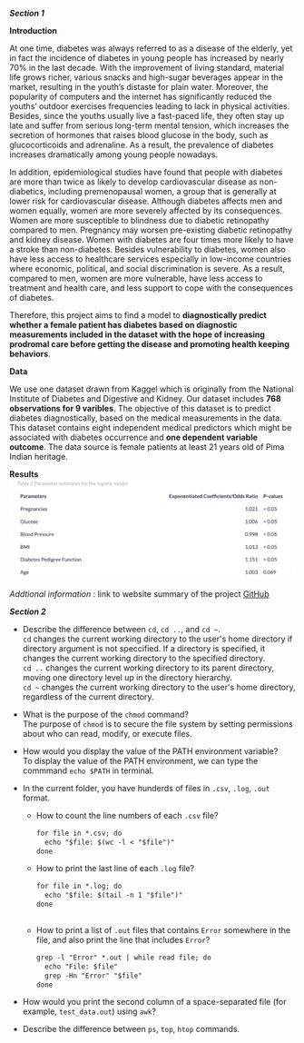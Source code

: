 ***Section 1***

**Introduction**

At one time, diabetes was always referred to as a disease of the elderly, yet in fact the incidence of diabetes in young people has increased by nearly 70% in the last decade. With the improvement of living standard, material life grows richer, various snacks and high-sugar beverages appear in the market, resulting in the youth’s distaste for plain water. Moreover, the popularity of computers and the internet has significantly reduced the youths’ outdoor exercises frequencies leading to lack in physical activities. Besides, since the youths usually live a fast-paced life, they often stay up late and suffer from serious long-term mental tension, which increases the secretion of hormones that raises blood glucose in the body, such as glucocorticoids and adrenaline. As a result, the prevalence of diabetes increases dramatically among young people nowadays.

In addition, epidemiological studies have found that people with diabetes are more than twice as likely to develop cardiovascular disease as non-diabetics, including premenopausal women, a group that is generally at lower risk for cardiovascular disease. Although diabetes affects men and women equally, women are more severely affected by its consequences. Women are more susceptible to blindness due to diabetic retinopathy compared to men. Pregnancy may worsen pre-existing diabetic retinopathy and kidney disease. Women with diabetes are four times more likely to have a stroke than non-diabetes. Besides vulnerability to diabetes, women also have less access to healthcare services especially in low-income countries where economic, political, and social discrimination is severe. As a result, compared to men, women are more vulnerable, have less access to treatment and health care, and less support to cope with the consequences of diabetes.

Therefore, this project aims to find a model to **diagnostically predict whether a female patient has diabetes based on diagnostic measurements included in the dataset with the hope of increasing prodromal care before getting the disease and promoting health keeping behaviors**.

**Data**

We use one dataset drawn from Kaggel which is originally from the National Institute of Diabetes and Digestive and Kidney. Our dataset includes **768 observations for 9 varibles**. The objective of this dataset is to predict diabetes diagnostically, based on the medical measurements in the data. This dataset contains eight independent medical predictors which might be associated with diabetes occurrence and **one dependent variable outcome**. The data source is female patients at least 21 years old of Pima Indian heritage.

**Results**
![Parameter Estimates](table_2.jpeg)

*Addtional information* : link to website summary of the project [GitHub](https://tristaaazjy.github.io/jz3571_project.github.io/index.html)


***Section 2***

- Describe the difference between `cd`, `cd ..`, and `cd ~`.  
  `cd` changes the current working directory to the user's home directory if directory argument is not speccified. If a directory is specified, it changes the current working directory to the specified directory.  
   `cd ..` changes the current working directory to its parent directory, moving one directory level up in the directory hierarchy.  
   `cd ~` changes the current working directory to the user's home directory, regardless of the current directory.  
  
- What is the purpose of the `chmod` command?  
  The purpose of `chmod` is to secure the file system by setting permissions about who can read, modify, or execute files.
  
- How would you display the value of the PATH environment variable?  
  To display the value of the PATH environment, we can type the commmand `echo $PATH` in terminal.
  
- In the current folder, you have hunderds of files in `.csv`, `.log`, `.out` format.  
    - How to count the line numbers of each `.csv` file?
      ```shell
      for file in *.csv; do
        echo "$file: $(wc -l < "$file")"
      done

    - How to print the last line of each `.log` file?
      ```shell
      for file in *.log; do
        echo "$file: $(tail -n 1 "$file")"
      done

      
    - How to print a list of `.out` files that contains `Error` somewhere in the file, and also print the line that includes `Error`?
      ```shell
      grep -l "Error" *.out | while read file; do
        echo "File: $file"
        grep -Hn "Error" "$file"
      done

- How would you print the second column of a space-separated file (for example, `test_data.out`) using `awk`?
- Describe the difference between `ps`, `top`, `htop` commands.
